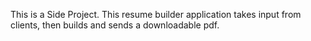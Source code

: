 This is a Side Project.
This resume builder application takes input from clients, then builds and sends a downloadable pdf.
